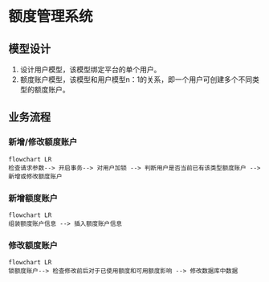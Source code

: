 # 额度管理系统

## 模型设计

1.  设计用户模型，该模型绑定平台的单个用户。
2.  额度账户模型，该模型和用户模型n：1的关系，即一个用户可创建多个不同类型的额度账户。

## 业务流程

### 新增/修改额度账户

```mermaid
flowchart LR
检查请求参数--> 开启事务--> 对用户加锁 --> 判断用户是否当前已有该类型额度账户 --> 新增或修改额度账户

```

### 新增额度账户

```mermaid
flowchart LR
组装额度账户信息 --> 插入额度账户信息
```

### 修改额度账户

```mermaid
flowchart LR
锁额度账户--> 检查修改前后对于已使用额度和可用额度影响 --> 修改数据库中数据
```

